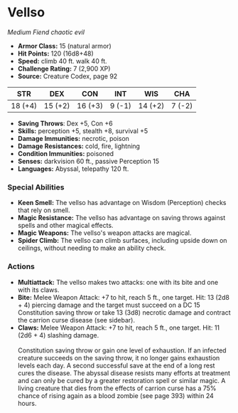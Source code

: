 # Vellso

*Medium* *Fiend* *chaotic evil*

- **Armor Class:** 15 (natural armor)
- **Hit Points:** 120 (16d8+48)
- **Speed:** climb 40 ft. walk 40 ft.
- **Challenge Rating:** 7 (2,900 XP)
- **Source:** Creature Codex, page 92

| STR | DEX | CON | INT | WIS | CHA |
| --- | --- | --- | --- | --- | --- |
| 18 (+4) | 15 (+2) | 16 (+3) | 9 (-1) | 14 (+2) | 7 (-2) |

- **Saving Throws**: Dex +5, Con +6
- **Skills:** perception +5, stealth +8, survival +5
- **Damage Immunities:** necrotic, poison
- **Damage Resistances:** cold, fire, lightning
- **Condition Immunities:** poisoned
- **Senses:** darkvision 60 ft., passive Perception 15
- **Languages:** Abyssal, telepathy 120 ft.

### Special Abilities

- **Keen Smell:** The vellso has advantage on Wisdom (Perception) checks that rely on smell.
- **Magic Resistance:** The vellso has advantage on saving throws against spells and other magical effects.
- **Magic Weapons:** The vellso's weapon attacks are magical.
- **Spider Climb:** The vellso can climb surfaces, including upside down on ceilings, without needing to make an ability check.

### Actions

- **Multiattack:** The vellso makes two attacks: one with its bite and one with its claws.
- **Bite:** Melee Weapon Attack: +7 to hit, reach 5 ft., one target. Hit: 13 (2d8 + 4) piercing damage and the target must succeed on a DC 15 Constitution saving throw or take 13 (3d8) necrotic damage and contract the carrion curse disease (see sidebar).
- **Claws:** Melee Weapon Attack: +7 to hit, reach 5 ft., one target. Hit: 11 (2d6 + 4) slashing damage.<br><br>Constitution saving throw or gain one level of exhaustion. If an infected creature succeeds on the saving throw, it no longer gains exhaustion levels each day. A second successful save at the end of a long rest cures the disease. The abyssal disease resists many efforts at treatment and can only be cured by a greater restoration spell or similar magic. A living creature that dies from the effects of carrion curse has a 75% chance of rising again as a blood zombie (see page 393) within 24 hours.



